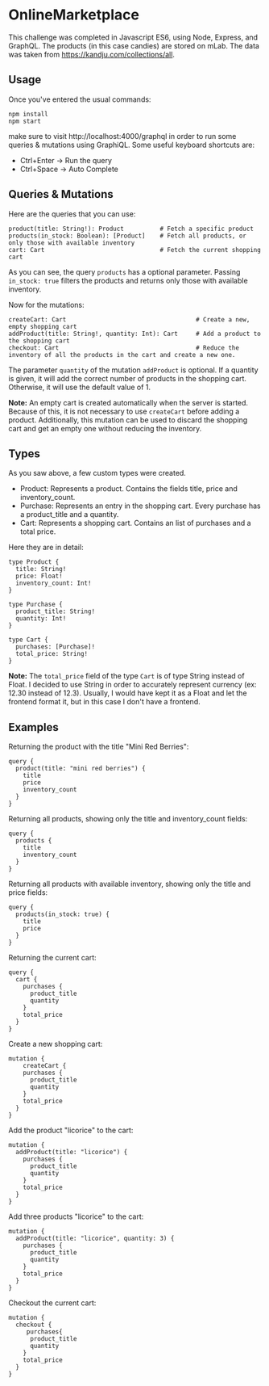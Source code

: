 # OnlineMarketplace
This challenge was completed in Javascript ES6, using Node, Express, and GraphQL. The products (in this case candies) are stored on mLab. The data was taken from https://kandju.com/collections/all.

## Usage
Once you've entered the usual commands:
```
npm install
npm start
```
make sure to visit http://localhost:4000/graphql in order to run some queries & mutations using GraphiQL. Some useful keyboard shortcuts are:
- Ctrl+Enter -> Run the query
- Ctrl+Space -> Auto Complete

## Queries & Mutations

Here are the queries that you can use:
```
product(title: String!): Product          # Fetch a specific product
products(in_stock: Boolean): [Product]    # Fetch all products, or only those with available inventory
cart: Cart                                # Fetch the current shopping cart
```
As you can see, the query `products` has a optional parameter. Passing `in_stock: true` filters the products and returns only those with available inventory. 

Now for the mutations:
```
createCart: Cart                                    # Create a new, empty shopping cart
addProduct(title: String!, quantity: Int): Cart     # Add a product to the shopping cart
checkout: Cart                                      # Reduce the inventory of all the products in the cart and create a new one.
```
The parameter `quantity` of the mutation `addProduct` is optional. If a quantity is given, it will add the correct number of products in the shopping cart. Otherwise, it will use the default value of 1.

**Note:** An empty cart is created automatically when the server is started. Because of this, it is not necessary to use `createCart` before adding a product. Additionally, this mutation can be used to discard the shopping cart and get an empty one without reducing the inventory.

## Types

As you saw above, a few custom types were created. 
- Product: Represents a product. Contains the fields title, price and inventory_count.
- Purchase: Represents an entry in the shopping cart. Every purchase has a product_title and a quantity. 
- Cart: Represents a shopping cart. Contains an list of purchases and a total price.

Here they are in detail:
```
type Product {
  title: String!
  price: Float!
  inventory_count: Int!
}

type Purchase {
  product_title: String!
  quantity: Int!
}

type Cart {
  purchases: [Purchase]!
  total_price: String!
}

```
**Note:** The `total_price` field of the type `Cart` is of type String instead of Float. I decided to use String in order to accurately represent currency (ex: 12.30 instead of 12.3). Usually, I would have kept it as a Float and let the frontend format it, but in this case I don't have a frontend.

## Examples

Returning the product with the title "Mini Red Berries":
```
query {
  product(title: "mini red berries") {
    title
    price
    inventory_count
  }
}
```

Returning all products, showing only the title and inventory_count fields:
```
query {
  products {
    title
    inventory_count
  }
}
```

Returning all products with available inventory, showing only the title and price fields:
```
query {
  products(in_stock: true) {
    title
    price
  }
}
```

Returning the current cart:
```
query {
  cart {
    purchases {
      product_title
      quantity
    }
    total_price
  }
}
```

Create a new shopping cart:
```
mutation {
	createCart {
    purchases {
      product_title
      quantity
    }
    total_price
  }
}
```

Add the product "licorice" to the cart:
```
mutation {
  addProduct(title: "licorice") {
    purchases {
      product_title
      quantity
    }
    total_price
  }
}
```

Add three products "licorice" to the cart:
```
mutation {
  addProduct(title: "licorice", quantity: 3) {
    purchases {
      product_title
      quantity
    }
    total_price
  }
}
```

Checkout the current cart:
```
mutation {
  checkout {
     purchases{
      product_title
      quantity
    }
    total_price
  }
}
```
